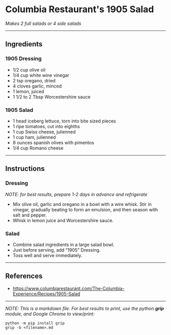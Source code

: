 # Columbia Restaurant's 1905 Salad
*Makes 2 full salads or 4 side salads*
***
## Ingredients

### 1905 Dressing
* 1/2 cup olive oil
* 1/4 cup white wine vinegar
* 2 tsp oregano, dried
* 4 cloves garlic, minced
* 1 lemon, juiced
* 1 1/2 to 2 Tbsp Worcestershire sauce

### 1905 Salad
* 1 head iceberg lettuce, torn into bite sized pieces
* 1 ripe tomatoes, cut into eighths
* 1 cup Swiss cheese, julienned
* 1 cup ham, julienned
* 8 ounces spanish olives with pimentos
* 1/4 cup Romano cheese
***
## Instructions
### Dressing
*NOTE: for best results, prepare 1-2 days in advance and refrigerate*
+ Mix olive oil, garlic and oregano in a bowl with a wire whisk.  Stir in vinegar, gradually beating to form an emulsion, and then season with salt and pepper.
+ Whisk in lemon juice and Worcestershire sauce.
### Salad
+ Combine salad ingredients in a large salad bowl.
+ Just before serving, add “1905” Dressing.
+ Toss well and serve immediately.
***
## References
+ https://www.columbiarestaurant.com/The-Columbia-Experience/Recipes/1905-Salad
***
*NOTE: This is a markdown file. For best results to print, use the python **grip** module, and Google Chrome to view/print:*
```console
python -m pip install grip
grip -b <filename>.md
```
